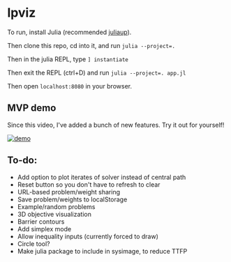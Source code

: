 # lpviz


To run, install Julia (recommended [juliaup](https://github.com/JuliaLang/juliaup?tab=readme-ov-file#mac-linux-and-freebsd)).

Then clone this repo, cd into it, and run `julia --project=.`

Then in the julia REPL, type `] instantiate`

Then exit the REPL (ctrl+D) and run `julia --project=. app.jl`

Then open `localhost:8080` in your browser.


## MVP demo

Since this video, I've added a bunch of new features. Try it out for yourself!

[![demo](https://github.com/user-attachments/assets/bd396b1a-2ab0-4276-9488-91c6ee62e3e0)](https://github.com/user-attachments/assets/bd396b1a-2ab0-4276-9488-91c6ee62e3e0)


## To-do:

- Add option to plot iterates of solver instead of central path
- Reset button so you don't have to refresh to clear
- URL-based problem/weight sharing
- Save problem/weights to localStorage
- Example/random problems
- 3D objective visualization
- Barrier contours
- Add simplex mode
- Allow inequality inputs (currently forced to draw)
- Circle tool?
- Make julia package to include in sysimage, to reduce TTFP